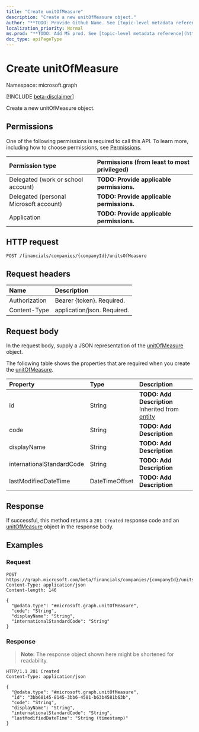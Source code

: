 ```yaml
---
title: "Create unitOfMeasure"
description: "Create a new unitOfMeasure object."
author: "**TODO: Provide Github Name. See [topic-level metadata reference](https://msgo.azurewebsites.net/add/document/guidelines/metadata.html#topic-level-metadata)**"
localization_priority: Normal
ms.prod: "**TODO: Add MS prod. See [topic-level metadata reference](https://msgo.azurewebsites.net/add/document/guidelines/metadata.html#topic-level-metadata)**"
doc_type: apiPageType
---
```


# Create unitOfMeasure
Namespace: microsoft.graph

[!INCLUDE [beta-disclaimer](../../includes/beta-disclaimer.md)]

Create a new unitOfMeasure object.

## Permissions
One of the following permissions is required to call this API. To learn more, including how to choose permissions, see [Permissions](/graph/permissions-reference).

|Permission type|Permissions (from least to most privileged)|
|:---|:---|
|Delegated (work or school account)|**TODO: Provide applicable permissions.**|
|Delegated (personal Microsoft account)|**TODO: Provide applicable permissions.**|
|Application|**TODO: Provide applicable permissions.**|

## HTTP request

<!-- {
  "blockType": "ignored"
}
-->
``` http
POST /financials/companies/{companyId}/unitsOfMeasure
```

## Request headers
|Name|Description|
|:---|:---|
|Authorization|Bearer {token}. Required.|
|Content-Type|application/json. Required.|

## Request body
In the request body, supply a JSON representation of the [unitOfMeasure](../resources/unitofmeasure.md) object.

The following table shows the properties that are required when you create the [unitOfMeasure](../resources/unitofmeasure.md).

|Property|Type|Description|
|:---|:---|:---|
|id|String|**TODO: Add Description** Inherited from [entity](../resources/entity.md)|
|code|String|**TODO: Add Description**|
|displayName|String|**TODO: Add Description**|
|internationalStandardCode|String|**TODO: Add Description**|
|lastModifiedDateTime|DateTimeOffset|**TODO: Add Description**|



## Response

If successful, this method returns a `201 Created` response code and an [unitOfMeasure](../resources/unitofmeasure.md) object in the response body.

## Examples

### Request
<!-- {
  "blockType": "request",
  "name": "create_unitofmeasure_from_"
}
-->
``` http
POST https://graph.microsoft.com/beta/financials/companies/{companyId}/unitsOfMeasure
Content-Type: application/json
Content-length: 146

{
  "@odata.type": "#microsoft.graph.unitOfMeasure",
  "code": "String",
  "displayName": "String",
  "internationalStandardCode": "String"
}
```


### Response
>**Note:** The response object shown here might be shortened for readability.
<!-- {
  "blockType": "response",
  "truncated": true,
  "@odata.type": "microsoft.graph.unitOfMeasure"
}
-->
``` http
HTTP/1.1 201 Created
Content-Type: application/json

{
  "@odata.type": "#microsoft.graph.unitOfMeasure",
  "id": "3bb68145-8145-3bb6-4581-b63b4581b63b",
  "code": "String",
  "displayName": "String",
  "internationalStandardCode": "String",
  "lastModifiedDateTime": "String (timestamp)"
}
```

